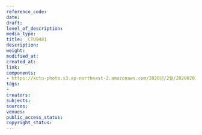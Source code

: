 ```yaml
---
reference_code: 
date: 
draft: 
level_of_description: 
media_type: 
title: _CTU9481
description: 
weight: 
modified_at: 
created_at: 
link: 
components:
- https://kctu-photo.s3.ap-northeast-2.amazonaws.com/2020년/2월/20200201_톨게이트+요금수납원+217일간+투쟁+보고+및+향후+투쟁+선포+결의대회/_CTU9481.jpg
tags:
- 
creators: 
subjects: 
sources: 
venues: 
public_access_status: 
copyright_status: 
---
```

